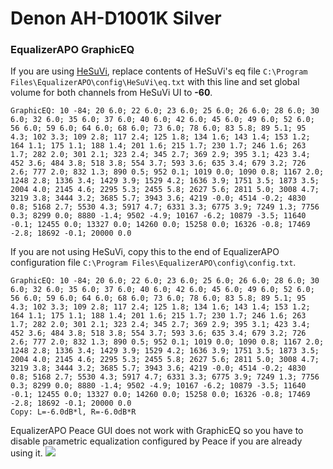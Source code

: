 # Denon AH-D1001K Silver
### EqualizerAPO GraphicEQ
If you are using [HeSuVi](https://sourceforge.net/projects/hesuvi/), replace contents of HeSuVi's eq file `C:\Program Files\EqualizerAPO\config\HeSuVi\eq.txt` with this line and set global volume for both channels from HeSuVi UI to **-60**.
```
GraphicEQ: 10 -84; 20 6.0; 22 6.0; 23 6.0; 25 6.0; 26 6.0; 28 6.0; 30 6.0; 32 6.0; 35 6.0; 37 6.0; 40 6.0; 42 6.0; 45 6.0; 49 6.0; 52 6.0; 56 6.0; 59 6.0; 64 6.0; 68 6.0; 73 6.0; 78 6.0; 83 5.8; 89 5.1; 95 4.3; 102 3.3; 109 2.8; 117 2.4; 125 1.8; 134 1.6; 143 1.4; 153 1.2; 164 1.1; 175 1.1; 188 1.4; 201 1.6; 215 1.7; 230 1.7; 246 1.6; 263 1.7; 282 2.0; 301 2.1; 323 2.4; 345 2.7; 369 2.9; 395 3.1; 423 3.4; 452 3.6; 484 3.8; 518 3.8; 554 3.7; 593 3.6; 635 3.4; 679 3.2; 726 2.6; 777 2.0; 832 1.3; 890 0.5; 952 0.1; 1019 0.0; 1090 0.8; 1167 2.0; 1248 2.8; 1336 3.4; 1429 3.9; 1529 4.2; 1636 3.9; 1751 3.5; 1873 3.5; 2004 4.0; 2145 4.6; 2295 5.3; 2455 5.8; 2627 5.6; 2811 5.0; 3008 4.7; 3219 3.8; 3444 3.2; 3685 5.7; 3943 3.6; 4219 -0.0; 4514 -0.2; 4830 0.8; 5168 2.7; 5530 4.3; 5917 4.7; 6331 3.3; 6775 3.9; 7249 1.3; 7756 0.3; 8299 0.0; 8880 -1.4; 9502 -4.9; 10167 -6.2; 10879 -3.5; 11640 -0.1; 12455 0.0; 13327 0.0; 14260 0.0; 15258 0.0; 16326 -0.8; 17469 -2.8; 18692 -0.1; 20000 0.0
```
If you are not using HeSuVi, copy this to the end of EqualizerAPO configuration file `C:\Program Files\EqualizerAPO\config\config.txt`.
```
GraphicEQ: 10 -84; 20 6.0; 22 6.0; 23 6.0; 25 6.0; 26 6.0; 28 6.0; 30 6.0; 32 6.0; 35 6.0; 37 6.0; 40 6.0; 42 6.0; 45 6.0; 49 6.0; 52 6.0; 56 6.0; 59 6.0; 64 6.0; 68 6.0; 73 6.0; 78 6.0; 83 5.8; 89 5.1; 95 4.3; 102 3.3; 109 2.8; 117 2.4; 125 1.8; 134 1.6; 143 1.4; 153 1.2; 164 1.1; 175 1.1; 188 1.4; 201 1.6; 215 1.7; 230 1.7; 246 1.6; 263 1.7; 282 2.0; 301 2.1; 323 2.4; 345 2.7; 369 2.9; 395 3.1; 423 3.4; 452 3.6; 484 3.8; 518 3.8; 554 3.7; 593 3.6; 635 3.4; 679 3.2; 726 2.6; 777 2.0; 832 1.3; 890 0.5; 952 0.1; 1019 0.0; 1090 0.8; 1167 2.0; 1248 2.8; 1336 3.4; 1429 3.9; 1529 4.2; 1636 3.9; 1751 3.5; 1873 3.5; 2004 4.0; 2145 4.6; 2295 5.3; 2455 5.8; 2627 5.6; 2811 5.0; 3008 4.7; 3219 3.8; 3444 3.2; 3685 5.7; 3943 3.6; 4219 -0.0; 4514 -0.2; 4830 0.8; 5168 2.7; 5530 4.3; 5917 4.7; 6331 3.3; 6775 3.9; 7249 1.3; 7756 0.3; 8299 0.0; 8880 -1.4; 9502 -4.9; 10167 -6.2; 10879 -3.5; 11640 -0.1; 12455 0.0; 13327 0.0; 14260 0.0; 15258 0.0; 16326 -0.8; 17469 -2.8; 18692 -0.1; 20000 0.0
Copy: L=-6.0dB*l, R=-6.0dB*R
```
EqualizerAPO Peace GUI does not work with GraphicEQ so you have to disable parametric equalization configured by Peace if you are already using it.
![](https://raw.githubusercontent.com/jaakkopasanen/AutoEq/master/results/Sonoma%20Model%20One/headphoncecom/onear/Denon%20AH-D1001K%20Silver/Denon%20AH-D1001K%20Silver.png)
